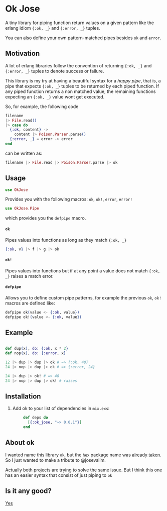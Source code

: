 # Ok Jose

A tiny library for piping function return
values on a given pattern like the erlang
idiom `{:ok, _}` and `{:error, _}` tuples.

You can also define your own pattern-matched
pipes besides `ok` and `error`.

## Motivation

A lot of erlang libraries follow the
convention of returning `{:ok, _}` and
`{:error, _}` tuples to denote success or failure.


This library is my try at having a beautiful syntax for a *happy pipe*, that is, a pipe that expects `{:ok, _}` tuples to be returned by each piped function.
If any piped function returns a non matched value, the remaining functions expecting an `{:ok, _}` value wont get executed.

So, for example, the following code

```elixir
filename
|> File.read()
|> case do
  {:ok, content} ->
    content |> Poison.Parser.parse()
  {:error, _} = error -> error
end
```

can be written as:

```elixir
filename |> File.read |> Poison.Parser.parse |> ok
```

## Usage

```elixir
use OkJose
```

Provides you with the following macros:
`ok`, `ok!`, `error`, `error!`


```elixir
use OkJose.Pipe
```

which provides you the `defpipe` macro.

#### `ok`

Pipes values into functions as long as they match `{:ok, _}`

```elixir
{:ok, v} |> f |> g |> ok
```

#### `ok!`

Pipes values into functions but if at any point a value
does not match `{:ok, _}` raises a match error.


#### `defpipe`

Allows you to define custom pipe patterns, for example
the previous `ok`, `ok!` macros are defined like:

```elixir
defpipe ok(value <- {:ok, value})
defpipe ok!(value <- {:ok, value})
```

## Example

```elixir

def dup(x), do: {:ok, x * 2}
def nop(x), do: {:error, x}

12 |> dup |> dup |> ok # => {:ok, 48}
24 |> nop |> dup |> ok # => {:error, 24}

24 |> dup |> ok! # => 48
24 |> nop |> dup |> ok! # raises
```

## Installation

  1. Add ok to your list of dependencies in `mix.exs`:

```elixir
        def deps do
          [{:ok_jose, "~> 0.0.1"}]
        end
```

## About ok

I wanted name this library `ok`, but the `hex`
package name was [already taken](https://hex.pm/packages/ok). So I just wanted to make a
tribute to @josevalim.

Actually both projects are trying to solve the
same issue. But I think this one has an easier
syntax that consist of just piping to `ok`


## Is it any good?

[Yes](https://news.ycombinator.com/item?id=3067434)

